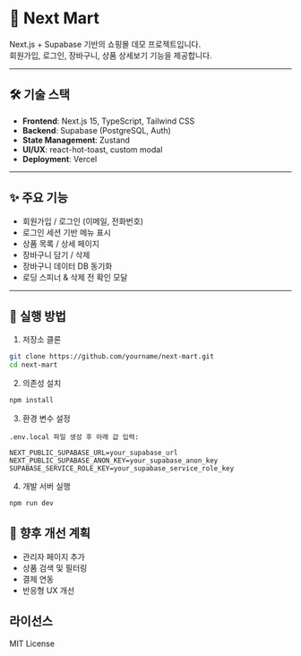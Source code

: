 # 🛒 Next Mart

Next.js + Supabase 기반의 쇼핑몰 데모 프로젝트입니다.  
회원가입, 로그인, 장바구니, 상품 상세보기 기능을 제공합니다.

---

## 🛠 기술 스택

- **Frontend**: Next.js 15, TypeScript, Tailwind CSS
- **Backend**: Supabase (PostgreSQL, Auth)
- **State Management**: Zustand
- **UI/UX**: react-hot-toast, custom modal
- **Deployment**: Vercel

---

## ✨ 주요 기능

- 회원가입 / 로그인 (이메일, 전화번호)
- 로그인 세션 기반 메뉴 표시
- 상품 목록 / 상세 페이지
- 장바구니 담기 / 삭제
- 장바구니 데이터 DB 동기화
- 로딩 스피너 & 삭제 전 확인 모달

---

## 🚀 실행 방법

1. 저장소 클론

```bash
git clone https://github.com/yourname/next-mart.git
cd next-mart
```

2. 의존성 설치

```bash
npm install
```

3. 환경 변수 설정

```env
.env.local 파일 생성 후 아래 값 입력:

NEXT_PUBLIC_SUPABASE_URL=your_supabase_url
NEXT_PUBLIC_SUPABASE_ANON_KEY=your_supabase_anon_key
SUPABASE_SERVICE_ROLE_KEY=your_supabase_service_role_key
```

4. 개발 서버 실행

```bash
npm run dev
```

## 📝 향후 개선 계획

- 관리자 페이지 추가
- 상품 검색 및 필터링
- 결제 연동
- 반응형 UX 개선

## 라이선스

MIT License
